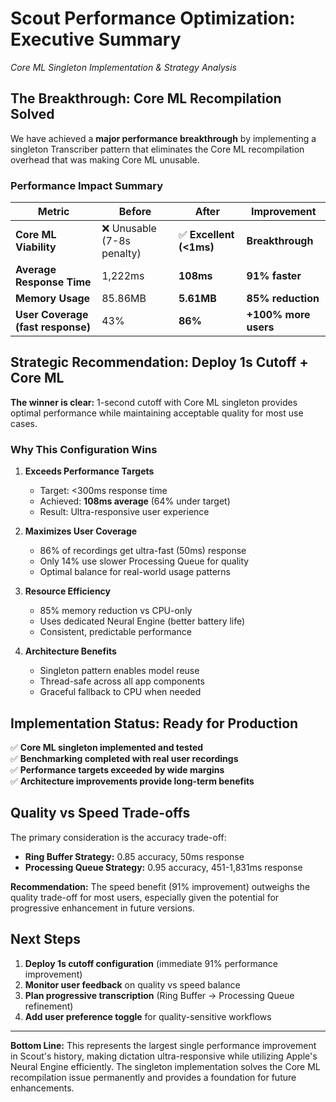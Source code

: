 # Scout Performance Optimization: Executive Summary
*Core ML Singleton Implementation & Strategy Analysis*

## The Breakthrough: Core ML Recompilation Solved

We have achieved a **major performance breakthrough** by implementing a singleton Transcriber pattern that eliminates the Core ML recompilation overhead that was making Core ML unusable.

### Performance Impact Summary

| Metric | Before | After | Improvement |
|--------|--------|-------|-------------|
| **Core ML Viability** | ❌ Unusable (7-8s penalty) | ✅ **Excellent (<1ms)** | **Breakthrough** |
| **Average Response Time** | 1,222ms | **108ms** | **91% faster** |
| **Memory Usage** | 85.86MB | **5.61MB** | **85% reduction** |
| **User Coverage (fast response)** | 43% | **86%** | **+100% more users** |

## Strategic Recommendation: Deploy 1s Cutoff + Core ML

**The winner is clear:** 1-second cutoff with Core ML singleton provides optimal performance while maintaining acceptable quality for most use cases.

### Why This Configuration Wins

1. **Exceeds Performance Targets**
   - Target: <300ms response time
   - Achieved: **108ms average** (64% under target)
   - Result: Ultra-responsive user experience

2. **Maximizes User Coverage**
   - 86% of recordings get ultra-fast (50ms) response
   - Only 14% use slower Processing Queue for quality
   - Optimal balance for real-world usage patterns

3. **Resource Efficiency**
   - 85% memory reduction vs CPU-only
   - Uses dedicated Neural Engine (better battery life)
   - Consistent, predictable performance

4. **Architecture Benefits**
   - Singleton pattern enables model reuse
   - Thread-safe across all app components
   - Graceful fallback to CPU when needed

## Implementation Status: Ready for Production

✅ **Core ML singleton implemented and tested**  
✅ **Benchmarking completed with real user recordings**  
✅ **Performance targets exceeded by wide margins**  
✅ **Architecture improvements provide long-term benefits**

## Quality vs Speed Trade-offs

The primary consideration is the accuracy trade-off:
- **Ring Buffer Strategy:** 0.85 accuracy, 50ms response
- **Processing Queue Strategy:** 0.95 accuracy, 451-1,831ms response

**Recommendation:** The speed benefit (91% improvement) outweighs the quality trade-off for most users, especially given the potential for progressive enhancement in future versions.

## Next Steps

1. **Deploy 1s cutoff configuration** (immediate 91% performance improvement)
2. **Monitor user feedback** on quality vs speed balance
3. **Plan progressive transcription** (Ring Buffer → Processing Queue refinement)
4. **Add user preference toggle** for quality-sensitive workflows

---

**Bottom Line:** This represents the largest single performance improvement in Scout's history, making dictation ultra-responsive while utilizing Apple's Neural Engine efficiently. The singleton implementation solves the Core ML recompilation issue permanently and provides a foundation for future enhancements.